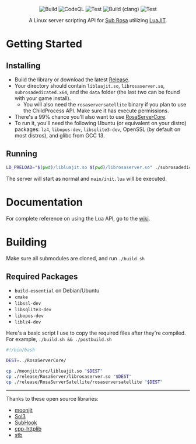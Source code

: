 <!-- markdownlint-disable-file no-inline-html first-line-h1 -->
<div align="center">
<picture>
  <source media="(prefers-color-scheme: dark)" srcset="https://github.com/jpxs-intl/RosaServer/assets/19525688/d671f3f6-5fc6-4358-a67f-e3f447f2fb64">
  <source media="(prefers-color-scheme: light)" srcset="https://github.com/jpxs-intl/RosaServer/assets/19525688/9e7b9d80-005b-41a9-a898-1190a7550ca5">
  <img alt="" src="https://github.com/jpxs-intl/RosaServer/assets/19525688/9e7b9d80-005b-41a9-a898-1190a7550ca5">
</picture>

![Build](https://github.com/jpxs-intl/RosaServer/actions/workflows/release.yml/badge.svg) ![CodeQL](https://github.com/jpxs-intl/RosaServer/actions/workflows/codeql.yml/badge.svg) ![Test](https://github.com/jpxs-intl/RosaServer/actions/workflows/test.yml/badge.svg) ![Build (clang)](https://github.com/jpxs-intl/RosaServer/actions/workflows/release-clang.yml/badge.svg) ![Test](https://github.com/jpxs-intl/RosaServer/actions/workflows/test-clang.yml/badge.svg)

A Linux server scripting API for [Sub Rosa](https://store.steampowered.com/app/272230/Sub_Rosa) utilizing [LuaJIT](https://github.com/moonjit/moonjit).
</div>

# Getting Started

## Installing

- Build the library or download the latest [Release](https://github.com/jpxs-intl/RosaServer/releases).
- Your directory should contain `libluajit.so`, `librosaserver.so`, `subrosadedicated.x64`, and the `data` folder (the last two can be found with your game install).
  - You will also need the `rosaserversatellite` binary if you plan to use the ChildProcess API. Make sure it has execute permissions.
- There's a 99% chance you'll also want to use [RosaServerCore](https://github.com/jpxs-intl/RosaServerCore).
- To run it, you'll need the following Ubuntu (or equivalent on your distro) packages: `lz4`, `libopus-dev`, `libsqlite3-dev`, OpenSSL (by default on most distros), and glibc from GCC 13.

## Running

```bash
LD_PRELOAD="$(pwd)/libluajit.so $(pwd)/librosaserver.so" ./subrosadedicated.x64
```

The server will start as normal and `main/init.lua` will be executed.

# Documentation

For complete reference on using the Lua API, go to the [wiki](https://github.com/jpxs-intl/RosaServer/wiki).

# Building

Make sure all submodules are cloned, and run `./build.sh`

## Required Packages

- `build-essential` on Debian/Ubuntu
- `cmake`
- `libssl-dev`
- `libsqlite3-dev`
- `libopus-dev`
- `liblz4-dev`

Here's a basic script I use to copy the required files after they're compiled. For example, `./build.sh && ./postbuild.sh`

```bash
#!/bin/bash

DEST=../RosaServerCore/

cp ./moonjit/src/libluajit.so "$DEST"
cp ./release/RosaServer/librosaserver.so "$DEST"
cp ./release/RosaServerSatellite/rosaserversatellite "$DEST"
```

---

Thanks to these open source libraries:

- [moonjit](https://github.com/moonjit/moonjit)
- [Sol3](https://github.com/ThePhD/sol2)
- [SubHook](https://github.com/Zeex/subhook)
- [cpp-httplib](https://github.com/yhirose/cpp-httplib)
- [stb](https://github.com/nothings/stb)
